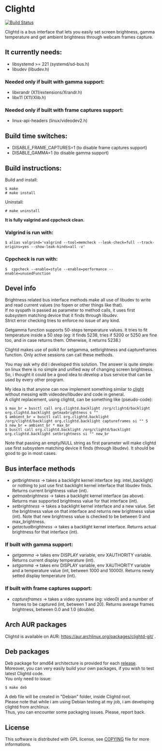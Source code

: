 # Clightd

[![Build Status](https://travis-ci.org/FedeDP/Clightd.svg?branch=master)](https://travis-ci.org/FedeDP/Clightd)

Clightd is a bus interface that lets you easily set screen brightness, gamma temperature and get ambient brightness through webcam frames capture.

## It currently needs:
* libsystemd >= 221 (systemd/sd-bus.h)
* libudev (libudev.h)

### Needed only if built with gamma support:
* libxrandr (X11/extensions/Xrandr.h)
* libx11 (X11/Xlib.h)

### Needed only if built with frame captures support:
* linux-api-headers (linux/videodev2.h)

## Build time switches:
* DISABLE_FRAME_CAPTURES=1 (to disable frame captures support)
* DISABLE_GAMMA=1 (to disable gamma support)

## Build instructions:
Build and install:

    $ make
    # make install

Uninstall:

    # make uninstall

**It is fully valgrind and cppcheck clean.**  

### Valgrind is run with:

    $ alias valgrind='valgrind --tool=memcheck --leak-check=full --track-origins=yes --show-leak-kinds=all -v'

### Cppcheck is run with:

    $  cppcheck --enable=style --enable=performance --enable=unusedFunction

## Devel info
Brightness related bus interface methods make all use of libudev to write and read current values (no fopen or other things like that).  
If no syspath is passed as parameter to method calls, it uses first subsystem matching device that it finds through libudev.  
Strict error checking tries to enforce no issue of any kind.  

Getgamma function supports 50-steps temperature values. It tries to fit temperature inside a 50 step (eg: it finds 5238, tries if 5200 or 5250 are fine too, and in case returns them. Otherwise, it returns 5238.)  

Clightd makes use of polkit for setgamma, setbrightness and captureframes function. Only active sessions can call these methods.  

You may ask why did i developed this solution. The answer is quite simple: on linux there is no simple and unified way of changing screen brightness.  
So, i thought it could be a good idea to develop a bus service that can be used by every other program.  

My idea is that anyone can now implement something similar to [clight](https://github.com/FedeDP/Clight) without messing with videodev/libudev and code in general.  
A clight replacement, using clightd, can be something like (pseudo-code):

    $ max_br = busctl call org.clightd.backlight /org/clightd/backlight org.clightd.backlight getmaxbrightness s ""
    $ ambient_br = busctl call org.clightd.backlight /org/clightd/backlight org.clightd.backlight captureframes si "" 5
    $ new_br = ambient_br * max_br
    $ busctl call org.clightd.backlight /org/clightd/backlight org.clightd.backlight setbrightness si "" new_br

Note that passing an empty/NULL string as first parameter will make clightd use first subsystem matching device it finds (through libudev). It should be good to go in most cases.

## Bus interface methods
* *getbrightness* -> takes a backlight kernel interface (eg: intel_backlight) or nothing to just use first backlight kernel interface that libudev finds.
Returns current brightness value (int).
* *getmaxbrightness* -> takes a backlight kernel interface (as above). Returns max supported brightness value for that interface (int).
* *setbrightness* -> takes a backlight kernel interface and a new value. Set the brightness value on that interface and returns new brightness value (int).
Note that new brightness value is checked to be between 0 and max_brightness.
* *getactualbrightness* -> takes a backlight kernel interface. Returns actual brightness for that interface (int).

### If built with gamma support:
* *getgamma* -> takes env DISPLAY variable, env XAUTHORITY variable. Returns current display temperature (int).
* *setgamma* -> takes env DISPLAY variable, env XAUTHORITY variable and a temperature value (int, between 1000 and 10000). Returns newly setted display temperature (int).

### If built with frame captures support:
* *captureframes* -> takes a video sysname (eg: video0) and a number of frames to be captured (int, between 1 and 20). Returns average frames brightness, between 0.0 and 1.0 (double).


## Arch AUR packages
Clightd is available on AUR: https://aur.archlinux.org/packages/clightd-git/ .

## Deb packages
Deb package for amd64 architecture is provided for each [release](https://github.com/FedeDP/Clightd/releases).  
Moreover, you can very easily build your own packages, if you wish to test latest Clightd code.  
You only need to issue:

    $ make deb

A deb file will be created in "Debian" folder, inside Clightd root.  
Please note that while i am using Debian testing at my job, i am developing clightd from archlinux.  
Thus, you can encounter some packaging issues. Please, report back.  

## License
This software is distributed with GPL license, see [COPYING](https://github.com/FedeDP/Clightd/blob/master/COPYING) file for more informations.
